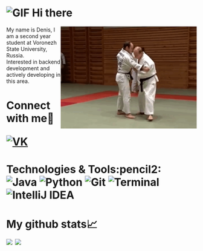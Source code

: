 
<h1> <img  height="40px" alt="GIF" src="https://media.giphy.com/media/j5hWF2V3RlNGItTkGc/giphy.gif" /> 
  Hi there
</h1> 

<img align="right" height="270px" alt="GIF" src="9bXa.gif" />

<a>
My name is Denis, I am a second year student at Voronezh State University, Russia.
<br>
Interested in backend development and actively developing in this area.
</a>

<h1>
Connect with me🗿
  
[<img alt="VK" width="40px" src="https://img.icons8.com/color/452/vk-circled.png" />][vk]
</h1>

<h1>
Technologies & Tools:pencil2:
<br>

<img alt="Java" width="40px" src="https://img.icons8.com/color/452/java-coffee-cup-logo.png" />
<img alt="Python" width="40px" src="https://img.icons8.com/color/452/python.png" />
<img alt="Git" width="40px" src="https://img.icons8.com/color/452/git.png" />
<img alt="Terminal" width="40px" src="https://img.icons8.com/color/452/ubuntu--v1.png" />
<img alt="IntelliJ IDEA" width="40px" src="https://upload.wikimedia.org/wikipedia/commons/thumb/d/d5/IntelliJ_IDEA_Logo.svg/512px-IntelliJ_IDEA_Logo.svg.png" />
</h1>

<h1>My github stats📈
<br>
<img width="500px" src="https://github-readme-stats.vercel.app/api?username=DenisRybas&show_icons=true&theme=tokyonight" />
<img width="500px" src="https://github-readme-stats.vercel.app/api/top-langs/?username=DenisRybas&theme=tokyonight" />
</h1>

[vk]: https://vk.com/rybas_denis
